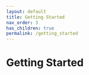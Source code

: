 ```yaml
---
layout: default
title: Getting Started
nav_order: 3
has_children: true
permalink: /getting_started
---
```


# [](#getting-started)Getting Started
